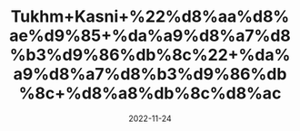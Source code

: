 ---
title: 'Tukhm+Kasni+%22%d8%aa%d8%ae%d9%85+%da%a9%d8%a7%d8%b3%d9%86%db%8c%22+%da%a9%d8%a7%d8%b3%d9%86%db%8c+%d8%a8%db%8c%d8%ac'
date: '2022-11-24' 
metatag: '' 
inventory: '0' 
draft: false 
# meta description 
shortDescripton: 'Chicory+Seeds%22+As+a+mild+diuretic%2c+it+increases+the+elimination+of+fluid+from+the+body%2c+leading+to+its+use+as+a+treatment+for+rheumatism+and+gout.+It+is+used+to+increase+appetite.+It+is+also+used+as+natural+sedative+for+nervous+system.+It+is+a+good+source+of+dietary+fiber.'
description: 'Seed+%d8%aa%d8%ae%d9%85++%d8%a8%db%8c%d8%ac'
longdescription: ''
tags: ''
brand: ''
subCategory: ''
unit: '50 gm-Pk'
sellCount: '0'
featured: False
# product Price
price: '50.0'
# Product Short Description
shortDescription: 'Chicory+Seeds%22+As+a+mild+diuretic%2c+it+increases+the+elimination+of+fluid+from+the+body%2c+leading+to+its+use+as+a+treatment+for+rheumatism+and+gout.+It+is+used+to+increase+appetite.+It+is+also+used+as+natural+sedative+for+nervous+system.+It+is+a+good+source+of+dietary+fiber.'
productID: '634BAF77-0C2D-ED11-9968-005056B3A416'
type: 'products'
category: 'Seed+%d8%aa%d8%ae%d9%85++%d8%a8%db%8c%d8%ac' 
thumnailproduct: 'https://eraconnect.blob.core.windows.net/product-images/aminsaddiquidawakhana/634BAF77-0C2D-ED11-9968-005056B3A416.webp' 
images:
  - image: 'https://eraconnect.blob.core.windows.net/product-images/aminsaddiquidawakhana/634BAF77-0C2D-ED11-9968-005056B3A416.webp'  
Variants:
---